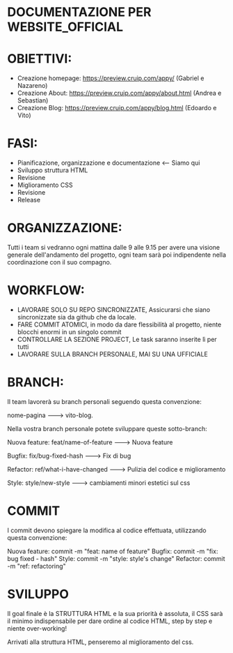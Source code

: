 # DOCUMENTAZIONE PER WEBSITE_OFFICIAL

# OBIETTIVI:

- Creazione homepage: https://preview.cruip.com/appy/ (Gabriel e Nazareno)
- Creazione About: https://preview.cruip.com/appy/about.html (Andrea e Sebastian)
- Creazione Blog: https://preview.cruip.com/appy/blog.html (Edoardo e Vito)

# FASI:

- Pianificazione, organizzazione e documentazione <-- Siamo qui
- Sviluppo struttura HTML
- Revisione
- Miglioramento CSS
- Revisione
- Release

# ORGANIZZAZIONE:

Tutti i team si vedranno ogni mattina dalle 9 alle 9.15 per avere una visione generale dell'andamento del progetto, ogni team sarà poi indipendente nella coordinazione con il suo compagno.


# WORKFLOW:

- LAVORARE SOLO SU REPO SINCRONIZZATE, Assicurarsi che siano sincronizzate sia da github che da locale.
- FARE COMMIT ATOMICI, in modo da dare flessibilità al progetto, niente blocchi enormi in un singolo commit
- CONTROLLARE LA SEZIONE PROJECT, Le task saranno inserite lì per tutti
- LAVORARE SULLA BRANCH PERSONALE, MAI SU UNA UFFICIALE
# BRANCH:

Il team lavorerà su branch personali seguendo questa convenzione:

nome-pagina ---> vito-blog.

Nella vostra branch personale potete sviluppare queste sotto-branch:

Nuova feature: feat/name-of-feature ---> Nuova feature

Bugfix: fix/bug-fixed-hash ---> Fix di bug

Refactor: ref/what-i-have-changed ---> Pulizia del codice e miglioramento

Style: style/new-style ---> cambiamenti minori estetici sul css

# COMMIT

I commit devono spiegare la modifica al codice effettuata, utilizzando questa convenzione:

Nuova feature:       commit -m "feat: name of feature" 
Bugfix:              commit -m "fix: bug fixed - hash"
Style:               commit -m "style: style's change" 
Refactor:            commit -m "ref: refactoring"

# SVILUPPO

Il goal finale è la STRUTTURA HTML e la sua priorità è assoluta, il CSS sarà il minimo indispensabile per dare ordine al codice HTML, step by step e niente over-working!

Arrivati alla struttura HTML, penseremo al miglioramento del css.

